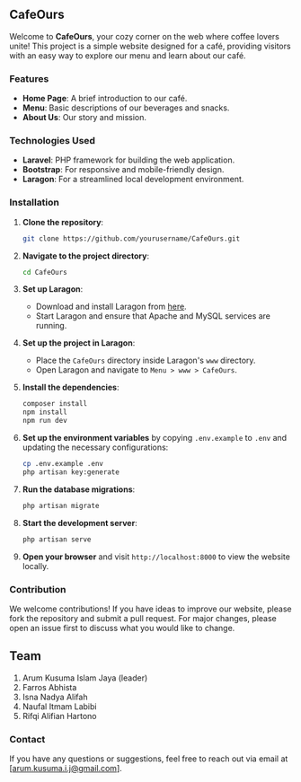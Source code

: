 ## CafeOurs

Welcome to **CafeOurs**, your cozy corner on the web where coffee lovers unite! This project is a simple website designed for a café, providing visitors with an easy way to explore our menu and learn about our café.

### Features

- **Home Page**: A brief introduction to our café.
- **Menu**: Basic descriptions of our beverages and snacks.
- **About Us**: Our story and mission.

### Technologies Used

- **Laravel**: PHP framework for building the web application.
- **Bootstrap**: For responsive and mobile-friendly design.
- **Laragon**: For a streamlined local development environment.

### Installation

1. **Clone the repository**: 
   ```bash
   git clone https://github.com/yourusername/CafeOurs.git
   ```
2. **Navigate to the project directory**: 
   ```bash
   cd CafeOurs
   ```
3. **Set up Laragon**:
   - Download and install Laragon from [here](https://laragon.org/download/).
   - Start Laragon and ensure that Apache and MySQL services are running.

4. **Set up the project in Laragon**:
   - Place the `CafeOurs` directory inside Laragon's `www` directory.
   - Open Laragon and navigate to `Menu > www > CafeOurs`.

5. **Install the dependencies**:
   ```bash
   composer install
   npm install
   npm run dev
   ```
6. **Set up the environment variables** by copying `.env.example` to `.env` and updating the necessary configurations:
   ```bash
   cp .env.example .env
   php artisan key:generate
   ```
7. **Run the database migrations**:
   ```bash
   php artisan migrate
   ```
8. **Start the development server**:
   ```bash
   php artisan serve
   ```
9. **Open your browser** and visit `http://localhost:8000` to view the website locally.

### Contribution

We welcome contributions! If you have ideas to improve our website, please fork the repository and submit a pull request. For major changes, please open an issue first to discuss what you would like to change.

## Team

1. Arum Kusuma Islam Jaya (leader)
2. Farros Abhista 
3. Isna Nadya Alifah 
4. Naufal Itmam Labibi 
5. Rifqi Alifian Hartono 


### Contact

If you have any questions or suggestions, feel free to reach out via email at [arum.kusuma.i.j@gmail.com].
